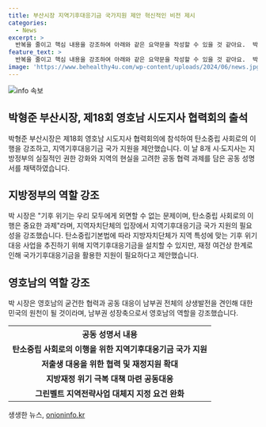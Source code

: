 ```yaml
---
title: 부산시장 지역기후대응기금 국가지원 제안 혁신적인 비전 제시
categories:
  - News
excerpt: >
  반복을 줄이고 핵심 내용을 강조하여 아래와 같은 요약문을 작성할 수 있을 것 같아요.  박형준 부산시장은 영호남 지역의 8개 시·도지사와 함께 탄소중립 사회를 위한 협력을 강조했다. 이를 위해 지방정부 간의 협력과 권한 확대를 강조하고, 국가로부터의 재정지원을 촉구했다. 또한, 지방기후대응기금을 설치하여 지역 특성에 맞는 기후 위기 대응을 추진하기 위해 국가기후대응기금의 활용을 제안했다. 이러한 협력과 대응이 남부권 상생발전의 원천이 될 것으로 기대했다.
feature_text: >
  반복을 줄이고 핵심 내용을 강조하여 아래와 같은 요약문을 작성할 수 있을 것 같아요.  박형준 부산시장은 영호남 지역의 8개 시·도지사와 함께 탄소중립 사회를 위한 협력을 강조했다. 이를 위해 지방정부 간의 협력과 권한 확대를 강조하고, 국가로부터의 재정지원을 촉구했다. 또한, 지방기후대응기금을 설치하여 지역 특성에 맞는 기후 위기 대응을 추진하기 위해 국가기후대응기금의 활용을 제안했다. 이러한 협력과 대응이 남부권 상생발전의 원천이 될 것으로 기대했다.
image: 'https://www.behealthy4u.com/wp-content/uploads/2024/06/news.jpg'
---
```


<p><img src="https://www.behealthy4u.com/wp-content/uploads/2024/06/news.jpg" alt="info 속보" /></p>

<h2 data-ke-size="size26">박형준 부산시장, 제18회 영호남 시도지사 협력회의 출석</h2>

<p data-ke-size="size16">박형준 부산시장은 제18회 영호남 시도지사 협력회의에 참석하여 탄소중립 사회로의 이행을 강조하고, 지역기후대응기금 국가 지원을 제안했습니다. 이 날 8개 시·도지사는 지방정부의 실질적인 권한 강화와 지역의 현실을 고려한 공동 협력 과제를 담은 공동 성명서를 채택하였습니다.</p>

<h2 data-ke-size="size26">지방정부의 역할 강조</h2>

<p data-ke-size="size16">박 시장은 "기후 위기는 우리 모두에게 외면할 수 없는 문제이며, 탄소중립 사회로의 이행은 중요한 과제"라며, 지역자치단체의 입장에서 지역기후대응기금 국가 지원의 필요성을 강조했습니다. 탄소중립기본법에 따라 지방자치단체가 지역 특성에 맞는 기후 위기 대응 사업을 추진하기 위해 지역기후대응기금을 설치할 수 있지만, 재정 여건상 한계로 인해 국가기후대응기금을 활용한 지원이 필요하다고 제안했습니다.</p>

<h2 data-ke-size="size26">영호남의 역할 강조</h2>

<p data-ke-size="size16">박 시장은 영호남의 굳건한 협력과 공동 대응이 남부권 전체의 상생발전을 견인해 대한민국의 원천이 될 것이라며, 남부권 성장축으로서 영호남의 역할을 강조했습니다.</p>

<table>
  <tr>
    <th>공동 성명서 내용</th>
  </tr>
  <tr>
    <td style="text-align: center; height: 17px;"><b>탄소중립 사회로의 이행을 위한 지역기후대응기금 국가 지원</b></td>
  </tr>
  <tr>
    <td style="text-align: center; height: 17px;"><b>저출생 대응을 위한 협력 및 재정지원 확대</b></td>
  </tr>
  <tr>
    <td style="text-align: center; height: 17px;"><b>지방재정 위기 극복 대책 마련 공동대응</b></td>
  </tr>
  <tr>
    <td style="text-align: center; height: 17px;"><b>그린벨트 지역전략사업 대체지 지정 요건 완화</b></td>
  </tr>
</table>
생생한 뉴스, <a href="https://onioninfo.kr" rel="dofollow">onioninfo.kr</a>


